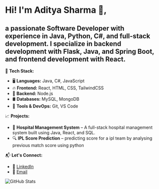 
# Hi! I'm Aditya Sharma 👋,
 ## a passionate Software Developer with experience in Java, Python, C#, and full-stack development. I specialize in backend development with Flask, Java, and Spring Boot, and frontend development with React.

🌟 **Tech Stack:**
- 🖥️ **Languages:** Java, C#, JavaScript
- 🔥 **Frontend:** React, HTML, CSS, TailwindCSS
- 🚀 **Backend:** Node.js
- 🛢️ **Databases:** MySQL, MongoDB
- 🧰 **Tools & DevOps:** Git, VS Code

📈 **Projects:**  
- 🏥 **Hospital Management System** – A full-stack hospital management system built using Java, React, and SQL.  
- 🔍 **IPL Score Prediction** – predicting score for a ipl team by analysing previous match score using python   

📬 **Let's Connect:**  
- 🏢 [LinkedIn](https://www.linkedin.com/in/aditya-sharma-a1606325a/)  
- 📧 [Email](rs6441419@gmail.com)  

![GitHub Stats](https://github-readme-stats.vercel.app/api?username=Adityasharma081003&show_icons=true&theme=radical)

